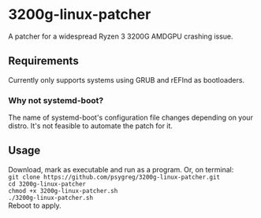 # 3200g-linux-patcher
A patcher for a widespread Ryzen 3 3200G AMDGPU crashing issue.

## Requirements
Currently only supports systems using GRUB and rEFInd as bootloaders.

### Why not systemd-boot?
The name of systemd-boot's configuration file changes depending on your distro. It's not feasible to automate the patch for it.

## Usage
Download, mark as executable and run as a program.
Or, on terminal:\
`git clone https://github.com/psygreg/3200g-linux-patcher.git`\
`cd 3200g-linux-patcher`\
`chmod +x 3200g-linux-patcher.sh`\
`./3200g-linux-patcher.sh`\
Reboot to apply.
